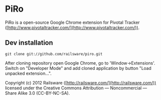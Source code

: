 # PiRo

PiRo is a open-source Google Chrome extension for Pivotal Tracker ([http://www.pivotaltracker.com/](http://www.pivotaltracker.com/)). 

## Dev installation

    git clone git://github.com/railsware/piro.git
    
After cloning repository open Google Chrome, go to 'Window->Extensions'. Switch on "Developer Mode" and add cloned application by button "Load unpacked extension...".
      
Copyright (c) 2012 Railsware ([http://railsware.com/](http://railsware.com/)) licensed under the Creative Commons Attribution — Noncommercial — Share Alike 3.0 (CC-BY-NC-SA).